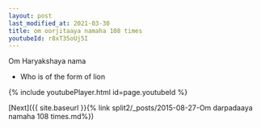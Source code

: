 ```yaml
---
layout: post
last_modified_at: 2021-03-30
title: om oorjitaaya namaha 108 times
youtubeId: r8xT35oUj5I
---
```

 
 
Om Haryakshaya nama 
 
 -  Who is of the form of lion 
 
  
 
  
 
 
 
 
 
 


{% include youtubePlayer.html id=page.youtubeId %}
 
[Next]({{ site.baseurl }}{% link  split2/_posts/2015-08-27-Om darpadaaya namaha 108 times.md%})
 
